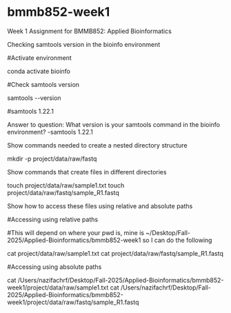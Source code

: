 # bmmb852-week1
Week 1 Assignment for BMMB852: Applied Bioinformatics 

Checking samtools version in the bioinfo environment

#Activate environment

conda activate bioinfo

#Check samtools version

samtools --version

#samtools 1.22.1

Answer to question: What version is your samtools command in the bioinfo environment? -samtools 1.22.1

Show commands needed to create a nested directory structure

mkdir -p project/data/raw/fastq

Show commands that create files in different directories

touch project/data/raw/sample1.txt
touch project/data/raw/fastq/sample_R1.fastq

Show how to access these files using relative and absolute paths

#Accessing using relative paths 

#This will depend on where your pwd is, mine is ~/Desktop/Fall-2025/Applied-Bioinformatics/bmmb852-week1 so I can do the following

cat project/data/raw/sample1.txt
cat project/data/raw/fastq/sample_R1.fastq

#Accessing using absolute paths

cat /Users/nazifachrf/Desktop/Fall-2025/Applied-Bioinformatics/bmmb852-week1/project/data/raw/sample1.txt
cat /Users/nazifachrf/Desktop/Fall-2025/Applied-Bioinformatics/bmmb852-week1/project/data/raw/fastq/sample_R1.fastq